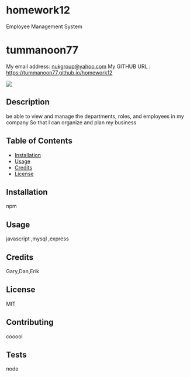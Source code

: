 # homework12
Employee Management System

# tummanoon77
My email address:  nukgroup@yahoo.com
My GITHUB URL : https://tummanoon77.github.io/homework12

![](https://img.shields.io/github/followers/tummanoon77?style=social)


## Description
be able to view and manage the departments, roles, and employees in my company
So that I can organize and plan my business

## Table of Contents
* [Installation](#installation)
* [Usage](#usage)
* [Credits](#credits)
* [License](#license)

## Installation
npm

## Usage 
javascript ,mysql ,express
## Credits
Gary,Dan,Erik
## License
MIT
## Contributing
cooool
## Tests
node



